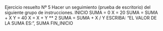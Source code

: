 Ejercicio resuelto Nº 5
Hacer un seguimiento (prueba de escritorio) del siguiente grupo de instrucciones. 
INICIO 
   SUMA = 0 
   X = 20 
   SUMA = SUMA + X 
   Y = 40 
   X = X + Y ** 2 
   SUMA = SUMA + X / Y 
   ESCRIBA: “EL VALOR DE LA SUMA ES:”, SUMA 
FIN_INICIO
